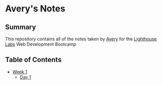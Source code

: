 # Avery's Notes
## Summary 

This repository contains all of the notes taken by [Avery](https://github.com/Avery-Nguyen) for the [Lighthouse Labs](https://www.lighthouselabs.ca/) Web Development Bootcamp

## Table of Contents
* [Week 1](/Week_1)
  * [Day 1](/Week_1/Day_1) 